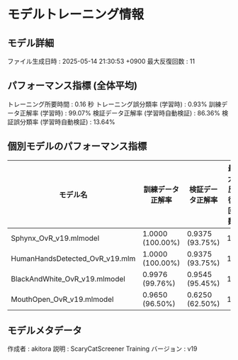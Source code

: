 # モデルトレーニング情報

## モデル詳細
ファイル生成日時   : 2025-05-14 21:30:53 +0900
最大反復回数     : 11

## パフォーマンス指標 (全体平均)
トレーニング所要時間              : 0.16 秒
トレーニング誤分類率 (学習時)     : 0.93%
訓練データ正解率 (学習時)         : 99.07%
検証データ正解率 (学習時自動検証) : 86.36%
検証誤分類率 (学習時自動検証)     : 13.64%
## 個別モデルのパフォーマンス指標
| モデル名                        | 訓練データ正解率 | 検証データ正解率 | 最大反復回数 |
|---------------------------------|--------------------|--------------------|--------------|
| Sphynx_OvR_v19.mlmodel         | 1.0000 (100.00%)   | 0.9375 (93.75%)    | 11           |
| HumanHandsDetected_OvR_v19.mlm | 1.0000 (100.00%)   | 0.9375 (93.75%)    | 11           |
| BlackAndWhite_OvR_v19.mlmodel  | 0.9976 (99.76%)    | 0.9545 (95.45%)    | 11           |
| MouthOpen_OvR_v19.mlmodel      | 0.9650 (96.50%)    | 0.6250 (62.50%)    | 11           |

## モデルメタデータ
作成者            : akitora
説明              : ScaryCatScreener Training
バージョン        : v19